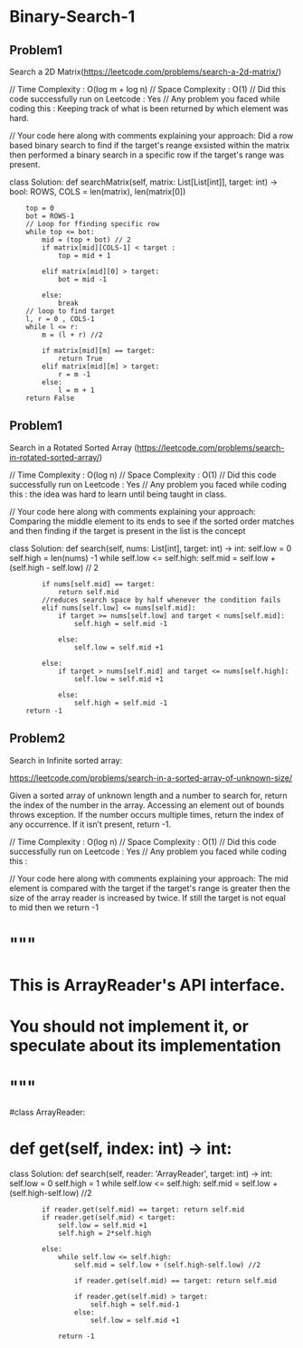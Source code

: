 # Binary-Search-1


## Problem1 
Search a 2D Matrix(https://leetcode.com/problems/search-a-2d-matrix/)

// Time Complexity : O(log m + log n)
// Space Complexity : O(1)
// Did this code successfully run on Leetcode : Yes
// Any problem you faced while coding this : Keeping track of what is been returned by which element was hard.


// Your code here along with comments explaining your approach: Did a row based binary search to find if the target's reange exsisted within the matrix then performed a binary search in a specific row if the target's range was present.

class Solution:
    def searchMatrix(self, matrix: List[List[int]], target: int) -> bool:
        ROWS, COLS = len(matrix), len(matrix[0])
        
        top = 0
        bot = ROWS-1
        // Loop for ffinding specific row 
        while top <= bot:
            mid = (top + bot) // 2
            if matrix[mid][COLS-1] < target :
                top = mid + 1
            
            elif matrix[mid][0] > target:
                bot = mid -1 
                
            else:
                break
        // loop to find target        
        l, r = 0 , COLS-1
        while l <= r:
            m = (l + r) //2
            
            if matrix[mid][m] == target:
                return True
            elif matrix[mid][m] > target:
                r = m -1
            else:
                l = m + 1
        return False
        

            
        

## Problem1 
Search in a Rotated Sorted Array (https://leetcode.com/problems/search-in-rotated-sorted-array/)

// Time Complexity : O(log n)
// Space Complexity : O(1)
// Did this code successfully run on Leetcode : Yes
// Any problem you faced while coding this : the idea was hard to learn until being taught in class.

// Your code here along with comments explaining your approach: Comparing the middle element to its ends to see if the sorted order matches and then finding if the target is present in the list is the concept

class Solution:
    def search(self, nums: List[int], target: int) -> int:
        self.low = 0
        self.high = len(nums) -1 
        while self.low <= self.high:
            self.mid = self.low + (self.high - self.low) // 2 
            
            if nums[self.mid] == target:
                return self.mid
            //reduces search space by half whenever the condition fails
            elif nums[self.low] <= nums[self.mid]:
                if target >= nums[self.low] and target < nums[self.mid]:
                    self.high = self.mid -1

                else:
                    self.low = self.mid +1

            else:
                if target > nums[self.mid] and target <= nums[self.high]:
                    self.low = self.mid +1
                
                else:
                    self.high = self.mid -1
        return -1

            
            


## Problem2
Search in Infinite sorted array: 

https://leetcode.com/problems/search-in-a-sorted-array-of-unknown-size/

Given a sorted array of unknown length and a number to search for, return the index of the number in the array. Accessing an element out of bounds throws exception. If the number occurs multiple times, return the index of any occurrence. If it isn’t present, return -1.

// Time Complexity : O(log n)
// Space Complexity : O(1)
// Did this code successfully run on Leetcode : Yes
// Any problem you faced while coding this :


// Your code here along with comments explaining your approach: The mid element is compared with the target if the target's range is greater then the size of the array reader is increased by twice. If still the target is not equal to mid then we return -1


# """
# This is ArrayReader's API interface.
# You should not implement it, or speculate about its implementation
# """
#class ArrayReader:
#    def get(self, index: int) -> int:

class Solution:
    def search(self, reader: 'ArrayReader', target: int) -> int:
        self.low = 0
        self.high = 1
        while self.low <= self.high:
            self.mid = self.low + (self.high-self.low) //2
        
            if reader.get(self.mid) == target: return self.mid
            if reader.get(self.mid) < target:
                self.low = self.mid +1
                self.high = 2*self.high

            else:
                while self.low <= self.high:
                    self.mid = self.low + (self.high-self.low) //2
                    
                    if reader.get(self.mid) == target: return self.mid
                    
                    if reader.get(self.mid) > target:
                        self.high = self.mid-1 
                    else:
                        self.low = self.mid +1

                return -1
                
                    
                

